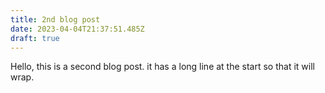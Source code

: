 ```yaml
---
title: 2nd blog post
date: 2023-04-04T21:37:51.485Z
draft: true
---
```

Hello, this is a second blog post. it has a long line at the start so that it will wrap.